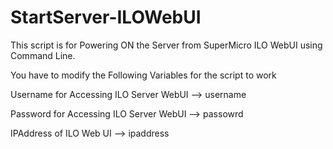 # StartServer-ILOWebUI

This script is for Powering ON the Server from SuperMicro ILO WebUI using Command Line.

You have to modify the Following Variables for the script to work

Username for Accessing ILO Server WebUI --> username

Password for Accessing ILO Server WebUI --> passowrd

IPAddress of ILO Web UI                 --> ipaddress
